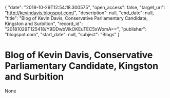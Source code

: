 {
  "date": "2018-10-29T12:54:18.300575", 
  "open_access": false, 
  "target_url": "http://kevindavis.blogspot.com/", 
  "description": null, 
  "end_date": null, 
  "title": "Blog of Kevin Davis, Conservative Parliamentary Candidate, Kingston and Surbition", 
  "record_id": "20181029T125418/Y9DDwbVikOKEuTEC5xWomA==", 
  "publisher": "blogspot.com", 
  "start_date": null, 
  "subject": "Blogs"
}

# Blog of Kevin Davis, Conservative Parliamentary Candidate, Kingston and Surbition

None
